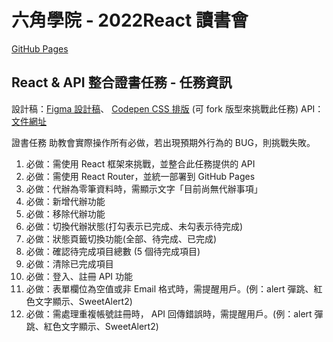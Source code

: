 # 六角學院 - 2022React 讀書會 
[GitHub Pages](https://yuyu0905.github.io/react-todo-list-v2/#)

## React & API 整合證書任務 - 任務資訊
設計稿：[Figma 設計稿](https://www.figma.com/file/pFivfS3rDX3N3u3dN9aIlx/TodoList?node-id=0%3A1)、 [Codepen CSS 排版](https://codepen.io/liao/pen/mdpmXKg?editors=1010) (可 fork 版型來挑戰此任務)
API：[文件網址](https://todoo.5xcamp.us/api-docs/index.html)

證書任務
助教會實際操作所有必做，若出現預期外行為的 BUG，則挑戰失敗。

1. 必做：需使用 React 框架來挑戰，並整合此任務提供的 API
2. 必做：需使用 React Router，並統一部署到 GitHub Pages
3. 必做：代辦為零筆資料時，需顯示文字「目前尚無代辦事項」
4. 必做：新增代辦功能
5. 必做：移除代辦功能
6. 必做：切換代辦狀態(打勾表示已完成、未勾表示待完成)
7. 必做：狀態頁籤切換功能(全部、待完成、已完成)
8. 必做：確認待完成項目總數 (5 個待完成項目)
9. 必做：清除已完成項目
10. 必做：登入、註冊 API 功能
11. 必做：表單欄位為空值或非 Email 格式時，需提醒用戶。(例：alert 彈跳、紅色文字顯示、SweetAlert2)
12. 必做：需處理重複帳號註冊時， API 回傳錯誤時，需提醒用戶。(例：alert 彈跳、紅色文字顯示、SweetAlert2)
